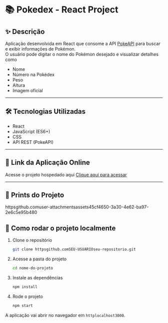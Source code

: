 # 📚 Pokedex - React Project

## ✨ Descrição

Aplicação desenvolvida em React que consome a API [PokeAPI](httpspokeapi.co) para buscar e exibir informações de Pokémon.  
O usuário pode digitar o nome do Pokémon desejado e visualizar detalhes como

- Nome
- Número na Pokédex
- Peso
- Altura
- Imagem oficial

---

## 🛠️ Tecnologias Utilizadas

- React
- JavaScript (ES6+)
- CSS
- API REST (PokeAPI)

---

## 🔗 Link da Aplicação Online

 Acesse o projeto hospedado aqui [Clique aqui para acessar](httpsSEU-LINK-AQUI.vercel.app)

---

## 📸 Prints do Projeto

httpsgithub.comuser-attachmentsassets45cf4650-3a30-4e62-ba97-2e6c5e95b480

## 🚀 Como rodar o projeto localmente

1. Clone o repositório
   ```bash
   git clone httpsgithub.comSEU-USUARIOseu-repositorio.git
   ```
2. Acesse a pasta do projeto
   ```bash
   cd nome-do-projeto
   ```
3. Instale as dependências
   ```bash
   npm install
   ```
4. Rode o projeto
   ```bash
   npm start
   ```

A aplicação vai abrir no navegador em `httplocalhost3000`.